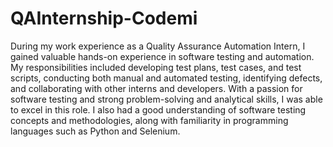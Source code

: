# QAInternship-Codemi
During my work experience as a Quality Assurance Automation Intern, I gained valuable hands-on experience in software testing and automation. My responsibilities included developing test plans, test cases, and test scripts, conducting both manual and automated testing, identifying defects, and collaborating with other interns and developers. With a passion for software testing and strong problem-solving and analytical skills, I was able to excel in this role. I also had a good understanding of software testing concepts and methodologies, along with familiarity in programming languages such as Python and Selenium.
